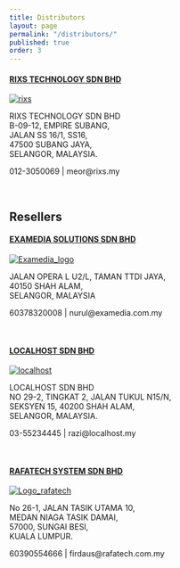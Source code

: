 ```yaml
---
title: Distributors
layout: page
permalink: "/distributors/"
published: true
order: 3
---
```


<div class="row">
  <div class="col-md-8">
    <h4><strong><a href="http://www.rixs.my" target="_blank">RIXS TECHNOLOGY SDN BHD</a></strong></h4>
  </div>
</div>
<div class="row">
  <div class="col-md-2">
    <a href="http://www.rixs.my" target="_blank" class="thumbnail">
      <img src="/rixs.png" class="img-fluid" alt="rixs">
    </a>
  </div>
  <div class="col-md-6">
    <p>
      RIXS TECHNOLOGY SDN BHD<br>
      B-09-12, EMPIRE SUBANG,<br>
      JALAN SS 16/1, SS16, <br>
      47500 SUBANG JAYA, <br>
      SELANGOR, MALAYSIA. <br>
    </p>
    <p>
        <i class="icon-briefcase"></i> 012-3050069 | 
        <i class="icon-envelope"></i> meor@rixs.my
      </p>     
  </div>
</div>


<br>
  

<h2> Resellers </h2>

<div class="row">
  <div class="col-md-8">
    <h4><strong><a href="http://examedia.com.my" target="_blank">EXAMEDIA SOLUTIONS SDN BHD</a></strong></h4>
  </div>
</div>
<div class="row">
  <div class="col-md-2">
    <a href="http://examedia.com.my" target="_blank" class="thumbnail">
      <img alt="Examedia_logo" src="http://www.examedia.com.my/wp-content/uploads/2016/07/examedia_logo.jpg" class="img-fluid">
    </a>
  </div>
  <div class="col-md-6">
    <p>
      JALAN OPERA L U2/L, TAMAN TTDI JAYA,<br>
      40150 SHAH ALAM,<br>
      SELANGOR, MALAYSIA <br>
    </p> 
    <p>
      <i class="icon-briefcase"></i> 60378320008 | 
      <i class="icon-envelope"></i> nurul@examedia.com.my
    </p>             
  </div>
</div>

<br>
  

<div class="row">
  <div class="col-md-8">
    <h4><strong><a href="http://www.localhost.my" target="_blank">LOCALHOST SDN BHD</a></strong></h4>
  </div>
</div>
<div class="row">
  <div class="col-md-2">
    <a href="http://www.localhost.my" target="_blank" class="thumbnail">
      <img src="https://sites.google.com/a/localhost.my/localhost/_/rsrc/1297038463259/config/customLogo.gif" class="img-fluid" alt="localhost">
    </a>
  </div>
  <div class="col-md-6">
    <p>
      LOCALHOST SDN BHD <br>
      NO 29-2, TINGKAT 2, JALAN TUKUL N15/N,<br>
      SEKSYEN 15, 40200 SHAH ALAM, <br>
      SELANGOR, MALAYSIA. <br>
    </p>              
    <p>
      <i class="icon-briefcase"></i> 03-55234445 | 
      <i class="icon-envelope"></i> razi@localhost.my
    </p>
  </div>
</div>

<br>


<div class="row">
  <div class="col-md-8">
    <h4><strong><a href="http://www.rafatech.com.my/" target="_blank">RAFATECH SYSTEM SDN BHD</a></strong></h4>
  </div>
</div>
<div class="row">
 <div class="col-md-2">
    <a href="http://www.rafatech.com.my/" target="_blank" class="thumbnail">
      <img alt="Logo_rafatech"  src="/assets/logo_rafatech-0885be3c311fceaee66a3b2af7391015.png" class="img-fluid">
    </a>
  </div>
  <div class="col-md-6">
    <p>
      No 26-1, JALAN TASIK UTAMA 10, <br>
      MEDAN NIAGA TASIK DAMAI,<br>
      57000, SUNGAI BESI, <br>
      KUALA LUMPUR. <br>
    </p>   
     <p>
      <i class="icon-briefcase"></i> 60390554666 | 
      <i class="icon-envelope"></i> firdaus@rafatech.com.my
    </p>           
  </div>
</div>